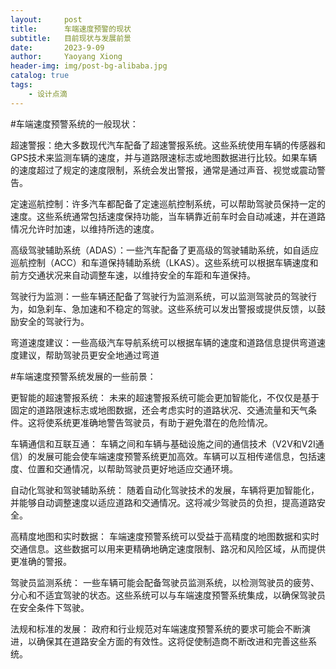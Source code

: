 ```yaml
---
layout:     post
title:      车端速度预警的现状
subtitle:   目前现状与发展前景
date:       2023-9-09
author:     Yaoyang Xiong
header-img: img/post-bg-alibaba.jpg
catalog: true
tags:
    - 设计点滴
---
```


#车端速度预警系统的一般现状：

超速警报：绝大多数现代汽车配备了超速警报系统。这些系统使用车辆的传感器和GPS技术来监测车辆的速度，并与道路限速标志或地图数据进行比较。如果车辆的速度超过了规定的速度限制，系统会发出警报，通常是通过声音、视觉或震动警告。

定速巡航控制：许多汽车都配备了定速巡航控制系统，可以帮助驾驶员保持一定的速度。这些系统通常包括速度保持功能，当车辆靠近前车时会自动减速，并在道路情况允许时加速，以维持所选的速度。

高级驾驶辅助系统（ADAS）：一些汽车配备了更高级的驾驶辅助系统，如自适应巡航控制（ACC）和车道保持辅助系统（LKAS）。这些系统可以根据车辆速度和前方交通状况来自动调整车速，以维持安全的车距和车道保持。

驾驶行为监测：一些车辆还配备了驾驶行为监测系统，可以监测驾驶员的驾驶行为，如急刹车、急加速和不稳定的驾驶。这些系统可以发出警报或提供反馈，以鼓励安全的驾驶行为。

弯道速度建议：一些高级汽车导航系统可以根据车辆的速度和道路信息提供弯道速度建议，帮助驾驶员更安全地通过弯道

#车端速度预警系统发展的一些前景：

更智能的超速警报系统： 未来的超速警报系统可能会更加智能化，不仅仅是基于固定的道路限速标志或地图数据，还会考虑实时的道路状况、交通流量和天气条件。这将使系统更准确地警告驾驶员，有助于避免潜在的危险情况。

车辆通信和互联互通： 车辆之间和车辆与基础设施之间的通信技术（V2V和V2I通信）的发展可能会使车端速度预警系统更加高效。车辆可以互相传递信息，包括速度、位置和交通情况，以帮助驾驶员更好地适应交通环境。

自动化驾驶和驾驶辅助系统： 随着自动化驾驶技术的发展，车辆将更加智能化，并能够自动调整速度以适应道路和交通情况。这将减少驾驶员的负担，提高道路安全。

高精度地图和实时数据： 车端速度预警系统可以受益于高精度的地图数据和实时交通信息。这些数据可以用来更精确地确定速度限制、路况和风险区域，从而提供更准确的警报。

驾驶员监测系统： 一些车辆可能会配备驾驶员监测系统，以检测驾驶员的疲劳、分心和不适宜驾驶的状态。这些系统可以与车端速度预警系统集成，以确保驾驶员在安全条件下驾驶。

法规和标准的发展： 政府和行业规范对车端速度预警系统的要求可能会不断演进，以确保其在道路安全方面的有效性。这将促使制造商不断改进和完善这些系统。

